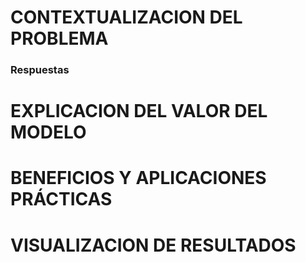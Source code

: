 # CONTEXTUALIZACION DEL PROBLEMA

### Respuestas




# EXPLICACION DEL VALOR DEL MODELO




# BENEFICIOS Y APLICACIONES PRÁCTICAS




# VISUALIZACION DE RESULTADOS
